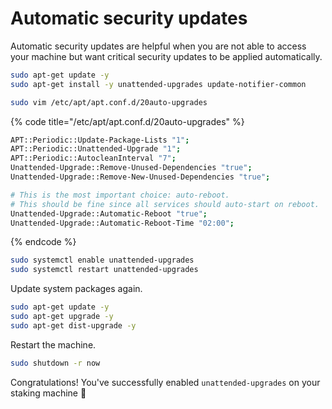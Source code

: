 # Automatic security updates

Automatic security updates are helpful when you are not able to access your machine but want critical security updates to be applied automatically.

```bash
sudo apt-get update -y
sudo apt-get install -y unattended-upgrades update-notifier-common

sudo vim /etc/apt/apt.conf.d/20auto-upgrades
```

{% code title="/etc/apt/apt.conf.d/20auto-upgrades" %}
```bash
APT::Periodic::Update-Package-Lists "1";
APT::Periodic::Unattended-Upgrade "1";
APT::Periodic::AutocleanInterval "7";
Unattended-Upgrade::Remove-Unused-Dependencies "true";
Unattended-Upgrade::Remove-New-Unused-Dependencies "true";

# This is the most important choice: auto-reboot.
# This should be fine since all services should auto-start on reboot.
Unattended-Upgrade::Automatic-Reboot "true";
Unattended-Upgrade::Automatic-Reboot-Time "02:00";
```
{% endcode %}

```bash
sudo systemctl enable unattended-upgrades
sudo systemctl restart unattended-upgrades
```

Update system packages again.

```bash
sudo apt-get update -y
sudo apt-get upgrade -y
sudo apt-get dist-upgrade -y
```

Restart the machine.

```bash
sudo shutdown -r now
```

Congratulations! You've successfully enabled `unattended-upgrades` on your staking machine 🥳
